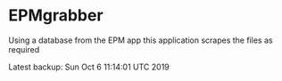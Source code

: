 # EPMgrabber
Using a database from the EPM app this application scrapes the files as required


Latest backup: Sun Oct 6 11:14:01 UTC 2019
